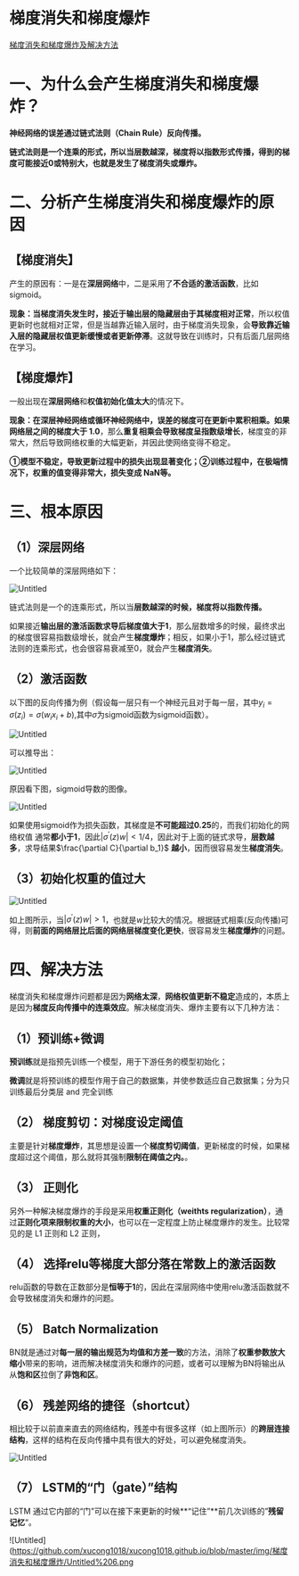 # 梯度消失和梯度爆炸

[梯度消失和梯度爆炸及解决方法](https://zhuanlan.zhihu.com/p/72589432)

# 一、**为什么会产生梯度消失和梯度爆炸？**

**神经网络的误差通过链式法则（Chain Rule）反向传播。**

**链式法则是一个连乘的形式，所以当层数越深，梯度将以指数形式传播，得到的梯度可能接近0或特别大，也就是发生了梯度消失或爆炸。**

# 二、**分析产生梯度消失和梯度爆炸的原因**

## **【梯度消失】**

产生的原因有：一是在**深层网络**中，二是采用了**不合适的激活函数**，比如sigmoid。

**现象：**当梯度消失发生时，接近于**输出层的隐藏层由于其梯度相对正常**，所以权值更新时也就相对正常，但是当越靠近输入层时，由于梯度消失现象，会**导致靠近输入层的隐藏层权值更新缓慢或者更新停滞**。这就导致在训练时，只有后面几层网络在学习。

## **【梯度爆炸】**

一般出现在**深层网络**和**权值初始化值太大**的情况下。

**现象：**在深层神经网络或循环神经网络中，**误差的梯度可在更新中累积相乘**。如果网络层之间的**梯度大于 1.0**，那么**重复相乘会导致梯度呈指数级增长**，梯度变的非常大，然后导致网络权重的大幅更新，并因此使网络变得不稳定。

**①模型不稳定，导致更新过程中的损失出现显著变化；②训练过程中，在极端情况下，权重的值变得非常大，损失变成 NaN等。**

# 三、根本原因

## （1）**深层网络**

一个比较简单的深层网络如下：

![Untitled](https://github.com/xucong1018/xucong1018.github.io/blob/master/img/梯度消失和梯度爆炸/Untitled.png?raw=true)

链式法则是一个的连乘形式，所以当**层数越深的时候，梯度将以指数传播。**

如果接近**输出层的激活函数求导后梯度值大于1**，那么层数增多的时候，最终求出的梯度很容易指数级增长，就会产生**梯度爆炸**；相反，如果小于1，那么经过链式法则的连乘形式，也会很容易衰减至0，就会产生**梯度消失**。

## （2）**激活函数**

以下图的反向传播为例（假设每一层只有一个神经元且对于每一层，其中$y_i=\sigma(z_i) = \sigma (w_ix_i+ b)$,其中$\sigma$为sigmoid函数为sigmoid函数）。

![Untitled](https://github.com/xucong1018/xucong1018.github.io/blob/master/img/梯度消失和梯度爆炸/Untitled%201.png)

可以推导出：

![Untitled](https://github.com/xucong1018/xucong1018.github.io/blob/master/img/梯度消失和梯度爆炸/Untitled%202.png)

原因看下图，sigmoid导数的图像。

![Untitled](https://github.com/xucong1018/xucong1018.github.io/blob/master/img/梯度消失和梯度爆炸/Untitled%203.png)

如果使用sigmoid作为损失函数，其梯度是**不可能超过0.25**的，而我们初始化的网络权值
通常**都小于1**，因此$|\sigma^{'}(z)w|<1/4$，因此对于上面的链式求导，**层数越多**，求导结果$\frac{\partial C}{\partial b_1}$
**越小**，因而很容易发生**梯度消失**。

## （3）**初始化权重的值过大**

![Untitled](https://github.com/xucong1018/xucong1018.github.io/blob/master/img/梯度消失和梯度爆炸/Untitled%204.png)

如上图所示，当$|\sigma^{'}(z)w|>1$，也就是$w$比较大的情况。根据链式相乘(反向传播)可得，则**前面的网络层比后面的网络层梯度变化更快**，很容易发生**梯度爆炸**的问题。

# 四、**解决方法**

梯度消失和梯度爆炸问题都是因为**网络太深**，**网络权值更新不稳定**造成的，本质上是因为**梯度反向传播中的连乘效应**。解决梯度消失、爆炸主要有以下几种方法：

## （1）预训练+微调

**预训练**就是指预先训练一个模型，用于下游任务的模型初始化；

**微调**就是将预训练的模型作用于自己的数据集，并使参数适应自己数据集；分为只训练最后分类层 and 完全训练

## **（2） 梯度剪切：对梯度设定阈值**

主要是针对**梯度爆炸**，其思想是设置一个**梯度剪切阈值**，更新梯度的时候，如果梯度超过这个阈值，那么就将其强制**限制在阈值之内。**。

## **（3） 正则化**

另外一种解决梯度爆炸的手段是采用**权重正则化（weithts regularization）**，通过**正则化项来限制权重的大小**，也可以在一定程度上防止梯度爆炸的发生。比较常见的是 L1 正则和 L2 正则，

## **（4） 选择relu等梯度大部分落在常数上的激活函数**

relu函数的导数在正数部分是**恒等于1**的，因此在深层网络中使用relu激活函数就不会导致梯度消失和爆炸的问题。

## **（5） Batch Normalization**

BN就是通过对**每一层的输出规范为均值和方差一致**的方法，消除了**权重参数放大缩小**带来的影响，进而解决梯度消失和爆炸的问题，或者可以理解为BN将输出从从**饱和区**拉倒了**非饱和区**。

## **（6） 残差网络的捷径（shortcut）**

相比较于以前直来直去的网络结构，残差中有很多这样（如上图所示）的**跨层连接结构**，这样的结构在反向传播中具有很大的好处，可以避免梯度消失。

![Untitled](https://github.com/xucong1018/xucong1018.github.io/blob/master/img/梯度消失和梯度爆炸/Untitled%205.png)

## **（7） LSTM的“门（gate）”结构**

LSTM 通过它内部的“门”可以在接下来更新的时候**“记住”**前几次训练的”**残留记忆**“。

![Untitled](https://github.com/xucong1018/xucong1018.github.io/blob/master/img/梯度消失和梯度爆炸/Untitled%206.png
